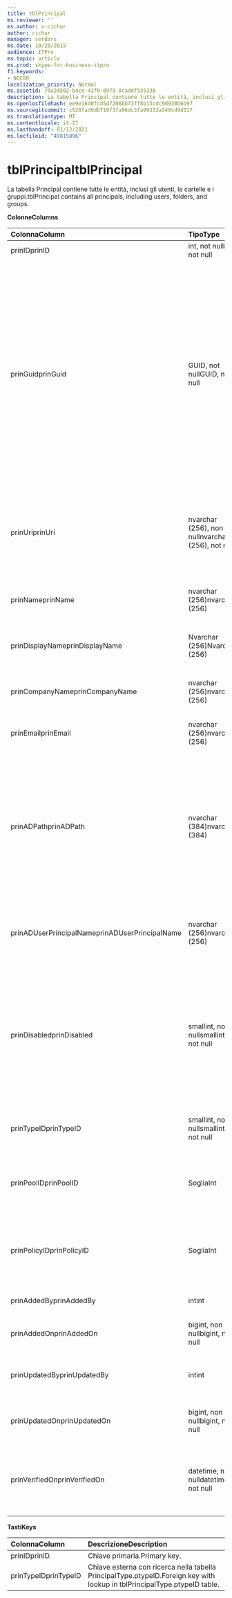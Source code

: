 ```yaml
---
title: tblPrincipal
ms.reviewer: ''
ms.author: v-cichur
author: cichur
manager: serdars
ms.date: 10/20/2015
audience: ITPro
ms.topic: article
ms.prod: skype-for-business-itpro
f1.keywords:
- NOCSH
localization_priority: Normal
ms.assetid: 79a24502-b4ce-41f0-8979-8caddf535338
description: La tabella Principal contiene tutte le entità, inclusi gli utenti, le cartelle e i gruppi.
ms.openlocfilehash: ee9e16d0fcd5d7206bb73ff8b13cdc9d930b6b97
ms.sourcegitcommit: c528fad9db719f3fa96dc3fa99332a349cd9d317
ms.translationtype: MT
ms.contentlocale: it-IT
ms.lasthandoff: 01/12/2021
ms.locfileid: "49815896"
---
```

# <a name="tblprincipal"></a><span data-ttu-id="6a7b0-103">tblPrincipal</span><span class="sxs-lookup"><span data-stu-id="6a7b0-103">tblPrincipal</span></span>
 
<span data-ttu-id="6a7b0-104">La tabella Principal contiene tutte le entità, inclusi gli utenti, le cartelle e i gruppi.</span><span class="sxs-lookup"><span data-stu-id="6a7b0-104">tblPrincipal contains all principals, including users, folders, and groups.</span></span>
  
<span data-ttu-id="6a7b0-105">**Colonne**</span><span class="sxs-lookup"><span data-stu-id="6a7b0-105">**Columns**</span></span>

|<span data-ttu-id="6a7b0-106">**Colonna**</span><span class="sxs-lookup"><span data-stu-id="6a7b0-106">**Column**</span></span>|<span data-ttu-id="6a7b0-107">**Tipo**</span><span class="sxs-lookup"><span data-stu-id="6a7b0-107">**Type**</span></span>|<span data-ttu-id="6a7b0-108">**Descrizione**</span><span class="sxs-lookup"><span data-stu-id="6a7b0-108">**Description**</span></span>|
|:-----|:-----|:-----|
|<span data-ttu-id="6a7b0-109">prinID</span><span class="sxs-lookup"><span data-stu-id="6a7b0-109">prinID</span></span>  <br/> |<span data-ttu-id="6a7b0-110">int, not null</span><span class="sxs-lookup"><span data-stu-id="6a7b0-110">int, not null</span></span>  <br/> |<span data-ttu-id="6a7b0-111">ID entità.</span><span class="sxs-lookup"><span data-stu-id="6a7b0-111">Principal ID.</span></span>  <br/> |
|<span data-ttu-id="6a7b0-112">prinGuid</span><span class="sxs-lookup"><span data-stu-id="6a7b0-112">prinGuid</span></span>  <br/> |<span data-ttu-id="6a7b0-113">GUID, not null</span><span class="sxs-lookup"><span data-stu-id="6a7b0-113">GUID, not null</span></span>  <br/> |<span data-ttu-id="6a7b0-114">GUID dell'entità.</span><span class="sxs-lookup"><span data-stu-id="6a7b0-114">Principal GUID.</span></span> <span data-ttu-id="6a7b0-115">Viene ampiamente utilizzata come chiave primaria alternativa perché il suo significato si trova nello spazio di Servizi di dominio Active Directory.</span><span class="sxs-lookup"><span data-stu-id="6a7b0-115">This is broadly used as an alternate primary key because its meaning crosses over into the Active Directory Domain Services space.</span></span> <span data-ttu-id="6a7b0-116">Il GUID per un'entità memorizzata nella cache equivale al GUID oggetto Active Directory corrispondente.</span><span class="sxs-lookup"><span data-stu-id="6a7b0-116">(The GUID for a cached principal is equal to the corresponding Active Directory object GUID.)</span></span>  <br/> |
|<span data-ttu-id="6a7b0-117">prinUri</span><span class="sxs-lookup"><span data-stu-id="6a7b0-117">prinUri</span></span>  <br/> |<span data-ttu-id="6a7b0-118">nvarchar (256), non null</span><span class="sxs-lookup"><span data-stu-id="6a7b0-118">nvarchar (256), not null</span></span>  <br/> |<span data-ttu-id="6a7b0-p102">URI dell'entità. Lo schema SIP viene utilizzato per gli utenti, mentre ma-grp viene utilizzato per quasi tutte le altre entità.</span><span class="sxs-lookup"><span data-stu-id="6a7b0-p102">Principal URI. The SIP scheme is used for users, and ma-grp is used for almost everything else.</span></span>  <br/> |
|<span data-ttu-id="6a7b0-121">prinName</span><span class="sxs-lookup"><span data-stu-id="6a7b0-121">prinName</span></span>  <br/> |<span data-ttu-id="6a7b0-122">nvarchar (256)</span><span class="sxs-lookup"><span data-stu-id="6a7b0-122">nvarchar (256)</span></span>  <br/> |<span data-ttu-id="6a7b0-p103">Nome comune. Valore utilizzato solo dai tipi utente.</span><span class="sxs-lookup"><span data-stu-id="6a7b0-p103">Common name. Used only by user types.</span></span>  <br/> |
|<span data-ttu-id="6a7b0-125">prinDisplayName</span><span class="sxs-lookup"><span data-stu-id="6a7b0-125">prinDisplayName</span></span>  <br/> |<span data-ttu-id="6a7b0-126">Nvarchar (256)</span><span class="sxs-lookup"><span data-stu-id="6a7b0-126">Nvarchar (256)</span></span>  <br/> |<span data-ttu-id="6a7b0-p104">Nome visualizzato. Valore utilizzato solo dai tipi utente.</span><span class="sxs-lookup"><span data-stu-id="6a7b0-p104">Display name. Used only by user types.</span></span>  <br/> |
|<span data-ttu-id="6a7b0-129">prinCompanyName</span><span class="sxs-lookup"><span data-stu-id="6a7b0-129">prinCompanyName</span></span>  <br/> |<span data-ttu-id="6a7b0-130">nvarchar (256)</span><span class="sxs-lookup"><span data-stu-id="6a7b0-130">nvarchar (256)</span></span>  <br/> |<span data-ttu-id="6a7b0-p105">Nome della società. Valore utilizzato solo dai tipi utente.</span><span class="sxs-lookup"><span data-stu-id="6a7b0-p105">Company name. Used only by user types.</span></span>  <br/> |
|<span data-ttu-id="6a7b0-133">prinEmail</span><span class="sxs-lookup"><span data-stu-id="6a7b0-133">prinEmail</span></span>  <br/> |<span data-ttu-id="6a7b0-134">nvarchar (256)</span><span class="sxs-lookup"><span data-stu-id="6a7b0-134">nvarchar (256)</span></span>  <br/> |<span data-ttu-id="6a7b0-p106">Posta elettronica. Valore utilizzato solo dai tipi utente.</span><span class="sxs-lookup"><span data-stu-id="6a7b0-p106">Email. Used only by user types.</span></span>  <br/> |
|<span data-ttu-id="6a7b0-137">prinADPath</span><span class="sxs-lookup"><span data-stu-id="6a7b0-137">prinADPath</span></span>  <br/> |<span data-ttu-id="6a7b0-138">nvarchar (384)</span><span class="sxs-lookup"><span data-stu-id="6a7b0-138">nvarchar (384)</span></span>  <br/> |<span data-ttu-id="6a7b0-p107">Nome di dominio dell'oggetto Active Directory di cui l'entità è una versione memorizzata nella cache. Può essere Null per i tipi che non sono oggetti Active Directory, ad esempio gli utenti di sistema.</span><span class="sxs-lookup"><span data-stu-id="6a7b0-p107">Domain name of the Active Directory object that the principal is a cached version of. Can be Null for types that are not Active Directory objects (such as system users).</span></span>  <br/> |
|<span data-ttu-id="6a7b0-141">prinADUserPrincipalName</span><span class="sxs-lookup"><span data-stu-id="6a7b0-141">prinADUserPrincipalName</span></span>  <br/> |<span data-ttu-id="6a7b0-142">nvarchar (256)</span><span class="sxs-lookup"><span data-stu-id="6a7b0-142">nvarchar (256)</span></span>  <br/> |<span data-ttu-id="6a7b0-143">Nome dell'entità utente (UPN) dell'utente.</span><span class="sxs-lookup"><span data-stu-id="6a7b0-143">User's user principal name (UPN).</span></span> <span data-ttu-id="6a7b0-144">Valore utilizzato solo dai tipi utente normali.</span><span class="sxs-lookup"><span data-stu-id="6a7b0-144">Used only by regular user types.</span></span>  <br/> |
|<span data-ttu-id="6a7b0-145">prinDisabled</span><span class="sxs-lookup"><span data-stu-id="6a7b0-145">prinDisabled</span></span>  <br/> |<span data-ttu-id="6a7b0-146">smallint, non null</span><span class="sxs-lookup"><span data-stu-id="6a7b0-146">smallint, not null</span></span>  <br/> | <span data-ttu-id="6a7b0-147">0: Principale attivo.</span><span class="sxs-lookup"><span data-stu-id="6a7b0-147">0: Principal is active.</span></span> <br/>  <span data-ttu-id="6a7b0-148">1: l'entità è disabilitata perché le funzionalità SIP dell'utente sono disabilitate.</span><span class="sxs-lookup"><span data-stu-id="6a7b0-148">1: Principal is disabled because user's SIP capabilities are disabled.</span></span> <br/>  <span data-ttu-id="6a7b0-149">2: Principale è eliminato poiché l'oggetto AD associato è stato eliminato.</span><span class="sxs-lookup"><span data-stu-id="6a7b0-149">2: Principal is deleted because associated AD object has been deleted.</span></span> <br/> |
|<span data-ttu-id="6a7b0-150">prinTypeID</span><span class="sxs-lookup"><span data-stu-id="6a7b0-150">prinTypeID</span></span>  <br/> |<span data-ttu-id="6a7b0-151">smallint, not null</span><span class="sxs-lookup"><span data-stu-id="6a7b0-151">smallint, not null</span></span>  <br/> |<span data-ttu-id="6a7b0-152">Tipo di entità (dalla tabella PrincipalType).</span><span class="sxs-lookup"><span data-stu-id="6a7b0-152">Principal type (from tblPrincipalType table).</span></span>  <br/> |
|<span data-ttu-id="6a7b0-153">prinPoolID</span><span class="sxs-lookup"><span data-stu-id="6a7b0-153">prinPoolID</span></span>  <br/> |<span data-ttu-id="6a7b0-154">Soglia</span><span class="sxs-lookup"><span data-stu-id="6a7b0-154">Int</span></span>  <br/> |<span data-ttu-id="6a7b0-155">Assegnazione del pool di client Skype for Business per l'entità.</span><span class="sxs-lookup"><span data-stu-id="6a7b0-155">Skype for Business client pool assignment for the principal.</span></span>  <br/> |
|<span data-ttu-id="6a7b0-156">prinPolicyID</span><span class="sxs-lookup"><span data-stu-id="6a7b0-156">prinPolicyID</span></span>  <br/> |<span data-ttu-id="6a7b0-157">Soglia</span><span class="sxs-lookup"><span data-stu-id="6a7b0-157">Int</span></span>  <br/> |<span data-ttu-id="6a7b0-158">Valore dei criteri del server Chat persistente per l'utente, se è presente un criterio del tipo di tag.</span><span class="sxs-lookup"><span data-stu-id="6a7b0-158">Persistent Chat Server policy value for user, if tag type policy is present.</span></span>  <br/> |
|<span data-ttu-id="6a7b0-159">prinAddedBy</span><span class="sxs-lookup"><span data-stu-id="6a7b0-159">prinAddedBy</span></span>  <br/> |<span data-ttu-id="6a7b0-160">int</span><span class="sxs-lookup"><span data-stu-id="6a7b0-160">int</span></span>  <br/> |<span data-ttu-id="6a7b0-161">ID entità del creatore.</span><span class="sxs-lookup"><span data-stu-id="6a7b0-161">Principal ID of the creator.</span></span>  <br/> |
|<span data-ttu-id="6a7b0-162">prinAddedOn</span><span class="sxs-lookup"><span data-stu-id="6a7b0-162">prinAddedOn</span></span>  <br/> |<span data-ttu-id="6a7b0-163">bigint, non null</span><span class="sxs-lookup"><span data-stu-id="6a7b0-163">bigint, not null</span></span>  <br/> |<span data-ttu-id="6a7b0-164">Indicatore di data e ora per il momento della creazione.</span><span class="sxs-lookup"><span data-stu-id="6a7b0-164">Time stamp for the creation time.</span></span>  <br/> |
|<span data-ttu-id="6a7b0-165">prinUpdatedBy</span><span class="sxs-lookup"><span data-stu-id="6a7b0-165">prinUpdatedBy</span></span>  <br/> |<span data-ttu-id="6a7b0-166">int</span><span class="sxs-lookup"><span data-stu-id="6a7b0-166">int</span></span>  <br/> |<span data-ttu-id="6a7b0-167">ID dell'entità che ha eseguito l'ultimo aggiornamento.</span><span class="sxs-lookup"><span data-stu-id="6a7b0-167">ID of the principal that last updated this.</span></span>  <br/> |
|<span data-ttu-id="6a7b0-168">prinUpdatedOn</span><span class="sxs-lookup"><span data-stu-id="6a7b0-168">prinUpdatedOn</span></span>  <br/> |<span data-ttu-id="6a7b0-169">bigint, non null</span><span class="sxs-lookup"><span data-stu-id="6a7b0-169">bigint, not null</span></span>  <br/> |<span data-ttu-id="6a7b0-170">Indicatore di data e ora per l'ultimo aggiornamento.</span><span class="sxs-lookup"><span data-stu-id="6a7b0-170">Time stamp for the last update.</span></span>  <br/> |
|<span data-ttu-id="6a7b0-171">prinVerifiedOn</span><span class="sxs-lookup"><span data-stu-id="6a7b0-171">prinVerifiedOn</span></span>  <br/> |<span data-ttu-id="6a7b0-172">datetime, non null</span><span class="sxs-lookup"><span data-stu-id="6a7b0-172">datetime, not null</span></span>  <br/> |<span data-ttu-id="6a7b0-173">Data e ora dell'ultimo aggiornamento di Sincronizzazione Active Directory per l'entità.</span><span class="sxs-lookup"><span data-stu-id="6a7b0-173">Date and time of the last Active Directory Sync refresh for the principal.</span></span>  <br/> |
   
<span data-ttu-id="6a7b0-174">**Tasti**</span><span class="sxs-lookup"><span data-stu-id="6a7b0-174">**Keys**</span></span>

|<span data-ttu-id="6a7b0-175">**Colonna**</span><span class="sxs-lookup"><span data-stu-id="6a7b0-175">**Column**</span></span>|<span data-ttu-id="6a7b0-176">**Descrizione**</span><span class="sxs-lookup"><span data-stu-id="6a7b0-176">**Description**</span></span>|
|:-----|:-----|
|<span data-ttu-id="6a7b0-177">prinID</span><span class="sxs-lookup"><span data-stu-id="6a7b0-177">prinID</span></span>  <br/> |<span data-ttu-id="6a7b0-178">Chiave primaria.</span><span class="sxs-lookup"><span data-stu-id="6a7b0-178">Primary key.</span></span>  <br/> |
|<span data-ttu-id="6a7b0-179">prinTypeID</span><span class="sxs-lookup"><span data-stu-id="6a7b0-179">prinTypeID</span></span>  <br/> |<span data-ttu-id="6a7b0-180">Chiave esterna con ricerca nella tabella PrincipalType.ptypeID.</span><span class="sxs-lookup"><span data-stu-id="6a7b0-180">Foreign key with lookup in tblPrincipalType.ptypeID table.</span></span>  <br/> |
   

